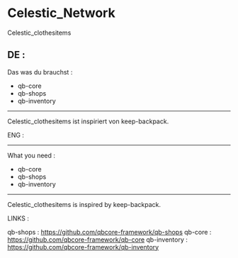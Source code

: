 # Celestic_Network
Celestic_clothesitems

DE : 
--------------------
Das was du brauchst : 

- qb-core
- qb-shops
- qb-inventory

--------------------

Celestic_clothesitems ist inspiriert von keep-backpack.


ENG : 

-----------------------

What you need : 

- qb-core
- qb-shops
- qb-inventory

---------------------

Celestic_clothesitems is inspired by keep-backpack.




LINKS : 

qb-shops : https://github.com/qbcore-framework/qb-shops
qb-core : https://github.com/qbcore-framework/qb-core
qb-inventory : https://github.com/qbcore-framework/qb-inventory
